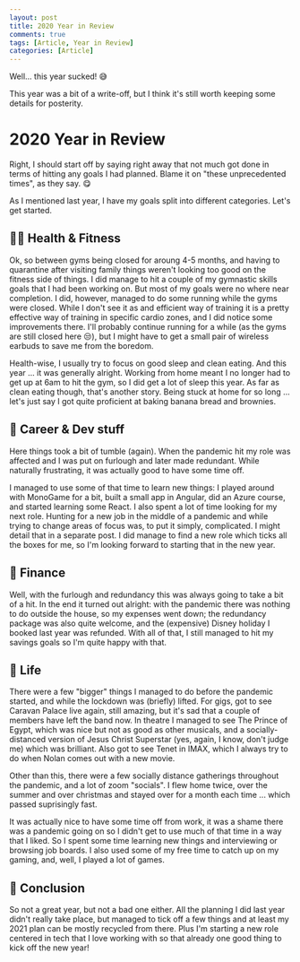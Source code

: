 ```yaml
---
layout: post
title: 2020 Year in Review
comments: true
tags: [Article, Year in Review]
categories: [Article]
---
```


Well... this year sucked! 😅

This year was a bit of a write-off, but I think it's still worth keeping some details for posterity.

<!--more-->

# 2020 Year in Review

Right, I should start off by saying right away that not much got done in terms of hitting any goals I had planned. Blame it on "these unprecedented times", as they say. 😋

As I mentioned last year, I have my goals split into different categories. Let's get started.

## 🏋️‍♂️ Health & Fitness

Ok, so between gyms being closed for aroung 4-5 months, and having to quarantine after visiting family things weren't looking too good on the fitness side of things. I did manage to hit a couple of my gymnastic skills goals that I had been working on. But most of my goals were no where near completion. I did, however, managed to do some running while the gyms were closed. While I don't see it as and efficient way of training it is a pretty effective way of training in specific cardio zones, and I did notice some improvements there. I'll probably continue running for a while (as the gyms are still closed here 😒), but I might have to get a small pair of wireless earbuds to save me from the boredom.

Health-wise, I usually try to focus on good sleep and clean eating. And this year ... it was generally alright. Working from home meant I no longer had to get up at 6am to hit the gym, so I did get a lot of sleep this year. As far as clean eating though, that's another story. Being stuck at home for so long ... let's just say I got quite proficient at baking banana bread and brownies.

## 💼 Career & Dev stuff

Here things took a bit of tumble (again). When the pandemic hit my role was affected and I was put on furlough and later made redundant. While naturally frustrating, it was actually good to have some time off.

I managed to use some of that time to learn new things: I played around with MonoGame for a bit, built a small app in Angular, did an Azure course, and started learning some React. I also spent a lot of time looking for my next role. Hunting for a new job in the middle of a pandemic and while trying to change areas of focus was, to put it simply, complicated. I might detail that in a separate post. I did manage to find a new role which ticks all the boxes for me, so I'm looking forward to starting that in the new year.

## 💸 Finance

Well, with the furlough and redundancy this was always going to take a bit of a hit. In the end it turned out alright: with the pandemic there was nothing to do outside the house, so my expenses went down; the redundancy package was also quite welcome, and the (expensive) Disney holiday I booked last year was refunded. With all of that, I still managed to hit my savings goals so I'm quite happy with that.

## 🎈 Life

There were a few "bigger" things I managed to do before the pandemic started, and while the lockdown was (briefly) lifted. For gigs, got to see Caravan Palace live again, still amazing, but it's sad that a couple of members have left the band now. In theatre I managed to see The Prince of Egypt, which was nice but not as good as other musicals, and a socially-distanced version of Jesus Christ Superstar (yes, again, I know, don't judge me) which was brilliant. Also got to see Tenet in IMAX, which I always try to do when Nolan comes out with a new movie.

Other than this, there were a few socially distance gatherings throughout the pandemic, and a lot of zoom "socials". I flew home twice, over the summer and over christmas and stayed over for a month each time ... which passed suprisingly fast.

It was actually nice to have some time off from work, it was a shame there was a pandemic going on so I didn't get to use much of that time in a way that I liked. So I spent some time learning new things and interviewing or browsing job boards. I also used some of my free time to catch up on my gaming, and, well, I played a lot of games.

## 📑 Conclusion

So not a great year, but not a bad one either. All the planning I did last year didn't really take place, but managed to tick off a few things and at least my 2021 plan can be mostly recycled from there. Plus I'm starting a new role centered in tech that I love working with so that already one good thing to kick off the new year!
